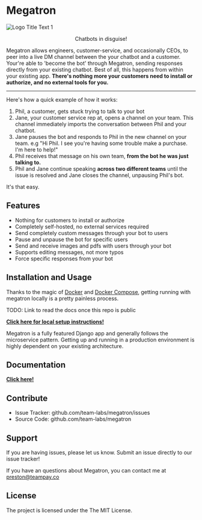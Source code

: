 Megatron
========
![](https://cdn-images-1.medium.com/max/1600/1*P50kQIe-ahc05ZPTGTSdvQ.png "Logo Title Text 1")

<p align="center"> Chatbots in disguise!</p>

Megatron allows engineers, customer-service, and occasionally CEOs, to peer into 
a live DM channel between the your chatbot and a customer. Your're able to 'become 
the bot' through Megatron, sending responses directly from your existing chatbot. 
Best of all, this happens from within your existing app. **There's nothing 
more your customers need to install or authorize, and no external tools for you.**

---

Here's how a quick example of how it works:
1. Phil, a customer, gets stuck trying to talk to your bot
2. Jane, your customer service rep at, opens a channel on your team. This 
channel immediately imports the conversation between Phil and your chatbot.
3. Jane pauses the bot and responds to Phil in the new channel on your team. 
e.g "Hi Phil. I see you're having some trouble make a purchase. I'm here to help!"
4. Phil receives that message on his own team, **from the bot he was just 
talking to.**
5. Phil and Jane continue speaking **across two different teams** until 
the issue is resolved and Jane closes the channel, unpausing Phil's bot.

It's that easy.

Features
--------
- Nothing for customers to install or authorize
- Completely self-hosted, no external services required
- Send completely custom messages through your bot to users
- Pause and unpause the bot for specific users
- Send and receive images and pdfs with users through your bot
- Supports editing messages, not more typos
- Force specific responses from your bot

Installation and Usage
------------

Thanks to the magic of [Docker](https://www.docker.com/) and 
[Docker Compose](https://docs.docker.com/compose/), getting running with megatron locally
is a pretty painless process.

TODO: Link to read the docs once this repo is public

[**Click here for local setup instructions!**](www.google.com)

Megatron is a fully featured Django app and generally follows the microservice
pattern. Getting up and running in a production environment is highly dependent
on your existing architecture.

Documentation
-------------

[**Click here!**](www.google.com)

Contribute
----------

- Issue Tracker: github.com/team-labs/megatron/issues
- Source Code: github.com/team-labs/megatron

Support
-------

If you are having issues, please let us know. Submit an issue directly
to our issue tracker!

If you have an questions about Megatron, you can contact me at
preston@teampay.co

License
-------

The project is licensed under the The MIT License.
